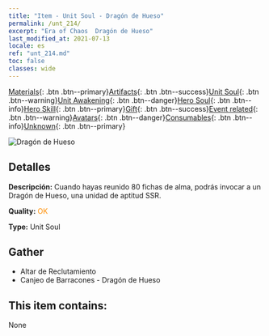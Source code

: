 ```yaml
---
title: "Item - Unit Soul - Dragón de Hueso"
permalink: /unt_214/
excerpt: "Era of Chaos  Dragón de Hueso"
last_modified_at: 2021-07-13
locale: es
ref: "unt_214.md"
toc: false
classes: wide
---
```

 [Materials](/ItemsES/){: .btn .btn--primary}[Artifacts](/ItemsES/Artifacts/){: .btn .btn--success}[Unit Soul](/ItemsES/UnitSoul/){: .btn .btn--warning}[Unit Awakening](/ItemsES/UnitAwakening/){: .btn .btn--danger}[Hero Soul](/ItemsES/HeroSoul/){: .btn .btn--info}[Hero Skill](/ItemsES/HeroSkill/){: .btn .btn--primary}[Gift](/ItemsES/Gift/){: .btn .btn--success}[Event related](/ItemsES/Events/){: .btn .btn--warning}[Avatars](/ItemsES/Avatars/){: .btn .btn--danger}[Consumables](/ItemsES/Consumables/){: .btn .btn--info}[Unknown](/ItemsES/Unknown/){: .btn .btn--primary}

 ![Dragón de Hueso](/images/u/ti_gulong.jpg)

## Detalles
 **Descripción:** Cuando hayas reunido 80 fichas de alma, podrás invocar a un Dragón de Hueso, una unidad de aptitud SSR.

 **Quality:** <span style="color: #FF8C00">OK</span>

 **Type:** Unit Soul

## Gather

*    Altar de Reclutamiento 
*    Canjeo de Barracones - Dragón de Hueso 

## This item contains:

  None

